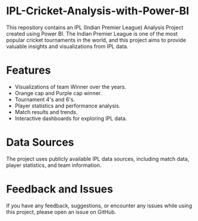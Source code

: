 # IPL-Cricket-Analysis-with-Power-BI
This repository contains an IPL (Indian Premier League) Analysis Project created using Power BI. The Indian Premier League is one of the most popular cricket tournaments in the world, and this project aims to provide valuable insights and visualizations from IPL data.
<br>
<h1>Features</h1>
<ul>
  <li>Visualizations of team Winner over the years.</li>
  <li>Orange cap and Purple cap winner.</li>
  <li>Tournament 4's and 6's.</li>
  <li>Player statistics and performance analysis.</li>
  <li>Match results and trends.</li>
  <li>Interactive dashboards for exploring IPL data.</li>
</ul>

<h1>Data Sources</h1>
The project uses publicly available IPL data sources, including match data, player statistics, and team information.
<h1>Feedback and Issues</h1>
If you have any feedback, suggestions, or encounter any issues while using this project, please open an issue on GitHub.
